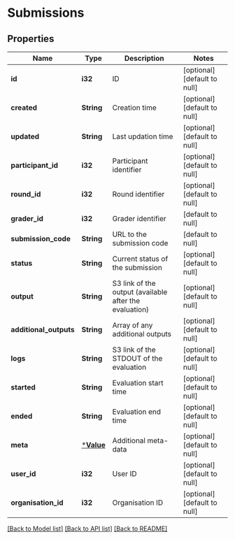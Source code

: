 # Submissions

## Properties
Name | Type | Description | Notes
------------ | ------------- | ------------- | -------------
**id** | **i32** | ID | [optional] [default to null]
**created** | **String** | Creation time | [optional] [default to null]
**updated** | **String** | Last updation time | [optional] [default to null]
**participant_id** | **i32** | Participant identifier | [optional] [default to null]
**round_id** | **i32** | Round identifier | [optional] [default to null]
**grader_id** | **i32** | Grader identifier | [default to null]
**submission_code** | **String** | URL to the submission code | [default to null]
**status** | **String** | Current status of the submission | [optional] [default to null]
**output** | **String** | S3 link of the output (available after the evaluation) | [optional] [default to null]
**additional_outputs** | **String** | Array of any additional outputs | [optional] [default to null]
**logs** | **String** | S3 link of the STDOUT of the evaluation | [optional] [default to null]
**started** | **String** | Evaluation start time | [optional] [default to null]
**ended** | **String** | Evaluation end time | [optional] [default to null]
**meta** | [***Value**](Value.md) | Additional meta-data | [optional] [default to null]
**user_id** | **i32** | User ID | [optional] [default to null]
**organisation_id** | **i32** | Organisation ID | [optional] [default to null]

[[Back to Model list]](../README.md#documentation-for-models) [[Back to API list]](../README.md#documentation-for-api-endpoints) [[Back to README]](../README.md)


